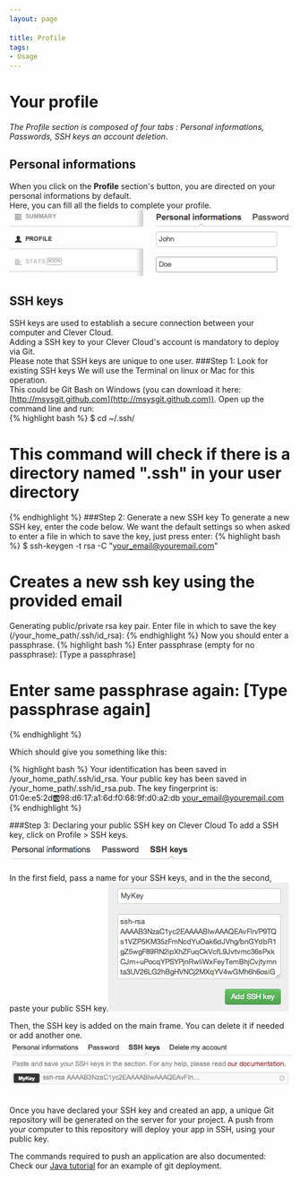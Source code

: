 ```yaml
---
layout: page

title: Profile
tags:
- Usage
---
```


# Your profile

*The Profile section is composed of four tabs&nbsp;: Personal informations, Passwords, SSH keys an account deletion*. 

## Personal informations
When you click on the **Profile** section's button, you are directed on your personal informations by default.  
Here, you can fill all the fields to complete your profile.
<img class="thumbnail img_doc" src="/img/profil.png">

## SSH keys
SSH keys are used to establish a secure connection between your computer and Clever Cloud.  
Adding a SSH key to your Clever Cloud's account is mandatory to deploy via Git.  
Please note that SSH keys are unique to one user.
###Step 1: Look for existing SSH keys
We will use the Terminal on linux or Mac for this operation.  
This could be Git Bash on Windows (you can download it here: [http://msysgit.github.com](http://msysgit.github.com)).
Open up the command line and run:  
{% highlight bash %}
$ cd ~/.ssh/
# This command will check if there is a directory named ".ssh" in your user directory
{% endhighlight %}
###Step 2: Generate a new SSH key
To generate a new SSH key, enter the code below. We want the default settings so when asked to enter a file in which to save the key, just press enter:
{% highlight bash %}
$ ssh-keygen -t rsa -C "your_email@youremail.com"
# Creates a new ssh key using the provided email
Generating public/private rsa key pair.
Enter file in which to save the key (/your_home_path/.ssh/id_rsa):
{% endhighlight %}
Now you should enter a passphrase.
{% highlight bash %}
Enter passphrase (empty for no passphrase): [Type a passphrase]
# Enter same passphrase again: [Type passphrase again]
{% endhighlight %}

Which should give you something like this:

{% highlight bash %}
Your identification has been saved in /your_home_path/.ssh/id_rsa.
Your public key has been saved in /your_home_path/.ssh/id_rsa.pub.
The key fingerprint is:
01:0e:e5:2d:ab:98:d6:17:a1:6d:f0:68:9f:d0:a2:db your_email@youremail.com
{% endhighlight %}

###Step 3: Declaring your public SSH key on Clever Cloud
To add a SSH key, click on Profile > SSH keys.<img class="thumbnail img_doc" src="/img/ssh0.png">  

In the first field, pass a name for your SSH keys, and in the the second, paste your public SSH key.<img class="thumbnail img_doc" src="/img/ssh1.png">  

Then, the SSH key is added on the main frame. You can delete it if needed or add another one.<img class="thumbnail img_doc" src="/img/ssh2.png">  

Once you have declared your SSH key and created an app, a unique Git repository will be generated on the server for your project. 
A push from your computer to this repository will deploy your app in SSH, using your public key.

The commands required to push an application are also documented:  
Check our [Java tutorial](/java/git-deploy.html) for an example of git deployment.
